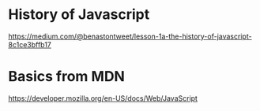 # History of Javascript

https://medium.com/@benastontweet/lesson-1a-the-history-of-javascript-8c1ce3bffb17

# Basics from MDN

https://developer.mozilla.org/en-US/docs/Web/JavaScript